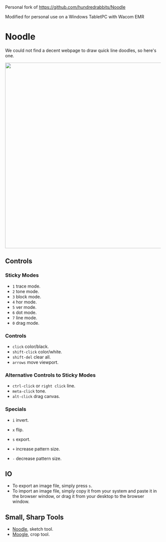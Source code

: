 Personal fork of https://github.com/hundredrabbits/Noodle

Modified for personal use on a Windows TabletPC with Wacom EMR

# Noodle

We could not find a decent webpage to draw quick line doodles, so here's one.

<img src='https://raw.githubusercontent.com/hundredrabbits/Noodle/master/PREVIEW.jpg' width="600"/>

## Controls

### Sticky Modes

- `1` trace mode.
- `2` tone mode.
- `3` block mode.
- `4` hor mode.
- `5` ver mode.
- `6` dot mode.
- `7` line mode.
- `0` drag mode.

### Controls

- `click` color/black.
- `shift-click` color/white.
- `shift-del` clear all.
- `arrows` move viewport.

### Alternative Controls  to Sticky Modes

- `ctrl-click` or `right click` line.
- `meta-click` tone.
- `alt-click` drag canvas.

### Specials

- `i` invert.
- `x` flip.
- `s` export.

- `+` increase pattern size.
- `-` decrease pattern size.

## IO

- To export an image file, simply press `s`.
- To import an image file, simply copy it from your system and paste it in the browser window, or drag it from your desktop to the browser window.

## Small, Sharp Tools

- [Noodle](https://github.com/hundredrabbits/noodle), sketch tool.
- [Moogle](https://github.com/hundredrabbits/moogle), crop tool.
